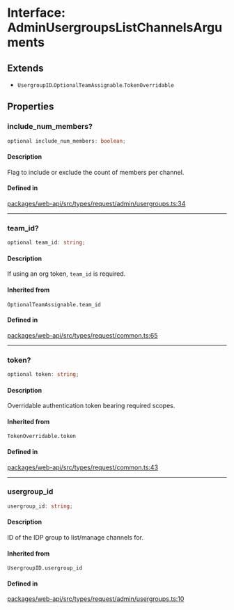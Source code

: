 # Interface: AdminUsergroupsListChannelsArguments

## Extends

- `UsergroupID`.`OptionalTeamAssignable`.`TokenOverridable`

## Properties

### include\_num\_members?

```ts
optional include_num_members: boolean;
```

#### Description

Flag to include or exclude the count of members per channel.

#### Defined in

[packages/web-api/src/types/request/admin/usergroups.ts:34](https://github.com/slackapi/node-slack-sdk/blob/c15385ef93ccdde9702f52f7d1f445999203d794/packages/web-api/src/types/request/admin/usergroups.ts#L34)

***

### team\_id?

```ts
optional team_id: string;
```

#### Description

If using an org token, `team_id` is required.

#### Inherited from

`OptionalTeamAssignable.team_id`

#### Defined in

[packages/web-api/src/types/request/common.ts:65](https://github.com/slackapi/node-slack-sdk/blob/c15385ef93ccdde9702f52f7d1f445999203d794/packages/web-api/src/types/request/common.ts#L65)

***

### token?

```ts
optional token: string;
```

#### Description

Overridable authentication token bearing required scopes.

#### Inherited from

`TokenOverridable.token`

#### Defined in

[packages/web-api/src/types/request/common.ts:43](https://github.com/slackapi/node-slack-sdk/blob/c15385ef93ccdde9702f52f7d1f445999203d794/packages/web-api/src/types/request/common.ts#L43)

***

### usergroup\_id

```ts
usergroup_id: string;
```

#### Description

ID of the IDP group to list/manage channels for.

#### Inherited from

`UsergroupID.usergroup_id`

#### Defined in

[packages/web-api/src/types/request/admin/usergroups.ts:10](https://github.com/slackapi/node-slack-sdk/blob/c15385ef93ccdde9702f52f7d1f445999203d794/packages/web-api/src/types/request/admin/usergroups.ts#L10)
